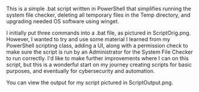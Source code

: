 This is a simple .bat script written in PowerShell that simplifies running the system file checker, deleting all temporary files in the Temp directory, and upgrading needed OS software using winget.

I initially put three commands into a .bat file, as pictured in ScriptOrig.png. However, I wanted to try and use some material I learned from my PowerShell scripting class, adding a UI, along with 
a permission check to make sure the script is run by an Administrator for the System File Checker to run correctly. I'd like to make further improvements where I can on this script, but this is a 
wonderful start on my journey creating scripts for basic purposes, and eventually for cybersecurity and automation.

You can view the output for my script pictured in ScriptOutput.png.

